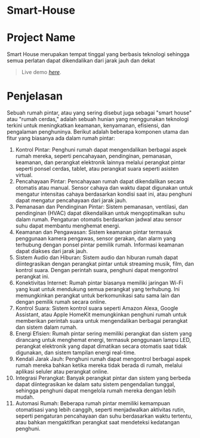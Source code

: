 # Smart-House

# Project Name
Smart House merupakan tempat tinggal yang berbasis teknologi sehingga semua perlatan dapat dikendalikan dari jarak jauh dan dekat
> Live demo [_here_](https://github.com/macbury/SmartHouse/blob/master/.github/FUNDING.ym).

# Penjelasan
Sebuah rumah pintar, atau yang sering disebut juga sebagai "smart house" atau "rumah cerdas," adalah sebuah hunian yang menggunakan teknologi terkini untuk meningkatkan keamanan, kenyamanan, efisiensi, dan pengalaman penghuninya. Berikut adalah beberapa komponen utama dan fitur yang biasanya ada dalam rumah pintar:
1. Kontrol Pintar: Penghuni rumah dapat mengendalikan berbagai aspek rumah mereka, seperti pencahayaan, pendinginan, pemanasan, keamanan, dan perangkat elektronik lainnya melalui perangkat pintar seperti ponsel cerdas, tablet, atau perangkat suara seperti asisten virtual.
2. Pencahayaan Pintar: Pencahayaan rumah dapat dikendalikan secara otomatis atau manual. Sensor cahaya dan waktu dapat digunakan untuk mengatur intensitas cahaya berdasarkan kondisi saat ini, atau penghuni dapat mengatur pencahayaan dari jarak jauh.
3. Pemanasan dan Pendinginan Pintar: Sistem pemanasan, ventilasi, dan pendinginan (HVAC) dapat dikendalikan untuk mengoptimalkan suhu dalam rumah. Pengaturan otomatis berdasarkan jadwal atau sensor suhu dapat membantu menghemat energi.
4. Keamanan dan Pengawasan: Sistem keamanan pintar termasuk penggunaan kamera pengawas, sensor gerakan, dan alarm yang terhubung dengan ponsel pintar pemilik rumah. Informasi keamanan dapat diakses dari jarak jauh.
5. Sistem Audio dan Hiburan: Sistem audio dan hiburan rumah dapat diintegrasikan dengan perangkat pintar untuk streaming musik, film, dan kontrol suara. Dengan perintah suara, penghuni dapat mengontrol perangkat ini.
6. Konektivitas Internet: Rumah pintar biasanya memiliki jaringan Wi-Fi yang kuat untuk mendukung semua perangkat yang terhubung. Ini memungkinkan perangkat untuk berkomunikasi satu sama lain dan dengan pemilik rumah secara online.
7. Kontrol Suara: Sistem kontrol suara seperti Amazon Alexa, Google Assistant, atau Apple HomeKit memungkinkan penghuni rumah untuk memberikan perintah suara untuk mengendalikan berbagai perangkat dan sistem dalam rumah.
8. Energi Efisien: Rumah pintar sering memiliki perangkat dan sistem yang dirancang untuk menghemat energi, termasuk penggunaan lampu LED, perangkat elektronik yang dapat dimatikan secara otomatis saat tidak digunakan, dan sistem tampilan energi real-time.
9. Kendali Jarak Jauh: Penghuni rumah dapat mengontrol berbagai aspek rumah mereka bahkan ketika mereka tidak berada di rumah, melalui aplikasi seluler atau perangkat online.
10. Integrasi Perangkat: Banyak perangkat pintar dan sistem yang berbeda dapat diintegrasikan ke dalam satu sistem pengendalian tunggal, sehingga penghuni dapat mengelola rumah mereka dengan lebih mudah.
11. Automasi Rumah: Beberapa rumah pintar memiliki kemampuan otomatisasi yang lebih canggih, seperti menjadwalkan aktivitas rutin, seperti pengaturan pencahayaan dan suhu berdasarkan waktu tertentu, atau bahkan mengaktifkan perangkat saat mendeteksi kedatangan penghuni.
